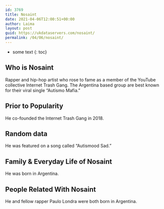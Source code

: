 ```yaml
---
id: 3769
title: Nosaint
date: 2021-04-06T12:00:51+00:00
author: Laima
layout: post
guid: https://ukdataservers.com/nosaint/
permalink: /04/06/nosaint/
---
```


* some text
{: toc}


## Who is Nosaint
                  
                  
                  
Rapper and hip-hop artist who rose to fame as a member of the YouTube collective Internet Trash Gang. The Argentina based group are best known for their viral single &#8220;Autismo Mafia.&#8221;
                  
              
            
              
            
                
                
                
## Prior to Popularity
                  
                  
                  
He co-founded the Internet Trash Gang in 2018.
                  
              
            
              
            
                
                
                
## Random data
                  
                  
                  
He was featured on a song called &#8220;Autismood Sad.&#8221;
                  
              
            
              
            
                
                
                
## Family & Everyday Life of Nosaint
                  
                  
                  
He was born in Argentina. 
                  
              
            
              
            
                
                
                
## People Related With Nosaint
                  
                  
                  
He and fellow rapper Paulo Londra were both born in Argentina. 
                  
              
            
              
            
                
              
            
              
              
            
            
              
            
          
          
          